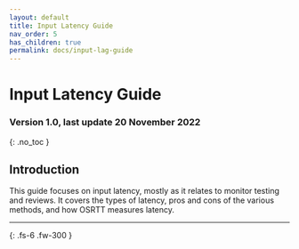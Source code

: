 ```yaml
---
layout: default
title: Input Latency Guide
nav_order: 5
has_children: true
permalink: docs/input-lag-guide
---
```


# Input Latency Guide
### Version 1.0, last update 20 November 2022
{: .no_toc }

## Introduction
This guide focuses on input latency, mostly as it relates to monitor testing and reviews. It covers the types of latency, pros and cons of the various methods, and how OSRTT measures latency. 

---


{: .fs-6 .fw-300 }
